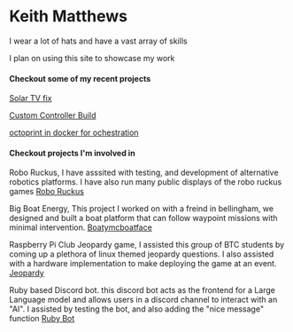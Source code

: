 # Keith Matthews

I wear a lot of hats and have a vast array of skills

I plan on using this site to showcase my work

#### Checkout some of my recent projects

[Solar TV fix](/pages/solartv.md)

[Custom Controller Build](/pages/controller.md)

[octoprint in docker for ochestration](/pages/octodocker.md)


#### Checkout projects I'm involved in

Robo Ruckus, I have asssited with testing, and development of alternative robotics platforms. I have also run many public displays of the robo ruckus games
[Robo Ruckus](https://www.roboruckus.com/)

Big Boat Energy, This project I worked on with a freind in bellingham, we designed and built a boat platform that can follow waypoint missions with minimal intervention.
[Boatymcboatface](https://github.com/BigBoatEnergy/boat-robot)

Raspberry Pi Club Jeopardy game, I assisted this group of BTC students by coming up a plethora of linux themed jeopardy questions. I also assisted with a hardware implementation to make deploying the game at an event.
[Jeopardy](https://github.com/btc-raspberrypiclub/jeopardy)

Ruby based Discord bot. this discord bot acts as the frontend for a Large Language model and allows users in a discord channel to interact with an "AI". I assisted by testing the bot, and also adding the "nice message" function
[Ruby Bot](https://github.com/joshbuker/discord-bot)
